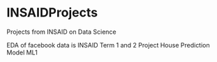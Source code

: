 # INSAIDProjects
Projects from INSAID on Data Science

EDA of facebook data is INSAID Term 1 and 2 Project
House Prediction Model ML1
